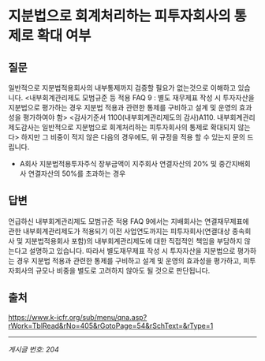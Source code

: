 # 지분법으로 회계처리하는 피투자회사의 통제로 확대 여부

## 질문
일반적으로 지분법적용회사의 내부통제까지 검증할 필요가 없는것으로 이해하고 있습니다.
<내부회계관리제도 모범규준 등 적용 FAQ 9 : 별도 재무제표 작성 시 투자자산을 지분법으로 평가하는 경우 지분법 적용과 관련한 통제를 구비하고 설계 및 운영의 효과성을 평가하여야 함>
<감사기준서 1100(내부회계관리제도의 감사)A110. 내부회계관리제도감사는 일반적으로 지분법으로 회계처리하는 피투자회사의 통제로 확대되지 않는다>
하지만 그 비중이 적지 않은 다음의 경우에도, 위 규정을 적용 할 수 있는지 문의 드립니다.
- A회사 지분법적용투자주식 장부금액이 지주회사 연결자산의 20% 및 중간지배회사 연결자산의 50%를 초과하는 경우

## 답변
언급하신 내부회계관리제도 모범규준 적용 FAQ 9에서는 지배회사는 연결재무제표에 관한 내부회계관리제도가 적용되기 이전 사업연도까지는 피투자회사(연결대상 종속회사 및 지분법적용회사 포함)의 내부회계관리제도에 대한 직접적인 책임을 부담하지 않는다고 설명하고 있습니다. 따라서 별도재무제표 작성 시 투자자산을 지분법으로 평가하는 경우 지분법 적용과 관련한 통제를 구비하고 설계 및 운영의 효과성을 평가하고, 피투자회사의 규모나 비중을 별도로 고려하지 않아도 될 것으로 판단됩니다.

## 출처
https://www.k-icfr.org/sub/menu/qna.asp?rWork=TblRead&rNo=405&rGotoPage=54&rSchText=&rType=1

---
*게시글 번호: 204*
